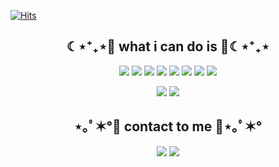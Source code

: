
[![Hits](https://hits.seeyoufarm.com/api/count/incr/badge.svg?url=https%3A%2F%2Fgithub.com%2Fjeongminheo%2Fhit-counter&count_bg=%2379C83D&title_bg=%23555555&icon=&icon_color=%23FFFFFF&title=WELCOME&edge_flat=false)](https://hits.seeyoufarm.com)

<h2 align="center">☾⋆⁺₊⋆💙 what i can do is 💙☾⋆⁺₊⋆</h2>
 
<p align="center"><img src="https://img.shields.io/badge/Python-3776AB?style=flat-square&logo=Python&logoColor=white"/></a> <img src="https://img.shields.io/badge/C++-00599C?style=flat-square&logo=C++&logoColor=white"/></a>  <img src="https://img.shields.io/badge/Android-3DDC84?style=flat-square&logo=Android&logoColor=white"/></a>  <img src="https://img.shields.io/badge/Dart-61DAFB?style=flat&logo=Dart&logoColor=white"/></a> <img src="https://img.shields.io/badge/Arduino-00979D?style=flat-square&logo=Arduino&logoColor=white"/></a> <img src="https://img.shields.io/badge/PHP-777BB4?style=flat-square&logo=PHP&logoColor=white"/></a>  <img src="https://img.shields.io/badge/HTML-E34F26?style=flat-square&logo=HTML&logoColor=white"/></a>  <img src="https://img.shields.io/badge/CSS-1572B6?style=flat-square&logo=CSS&logoColor=white"/></a></p>
<p align="center"> <img src="https://img.shields.io/badge/MySQL-4479A1?style=flat-square&logo=MySQL&logoColor=white"/></a> <img src="https://img.shields.io/badge/Django-092E20?style=flat-square&logo=Django&logoColor=white"/></a></p>



<h2 align="center">⋆｡ﾟ✶°💜 contact to me 💜⋆｡ﾟ✶°</h2>

<p align="center"><a href="https://jeongmin-heo.notion.site/c7ae677ef46e41039296c463def78a2d"><img src="https://img.shields.io/badge/My tech blog-A9BCF5?style=flat-square&logo=GitHub Sponsors&logoColor=white&link=https://jeongmin-heo.notion.site/c7ae677ef46e41039296c463def78a2d"/></a>  <a href="mailto:gjwjdals@56gmail.com"><img src="https://img.shields.io/badge/Gmail-D0A9F5?style=flat-square&logo=Gmail&logoColor=white&link=mailto:gjwjdals56@gmail.com"/></a></p>
